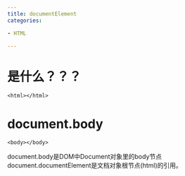 ```yaml
---
title: documentElement
categories: 

- HTML

---
```


# 是什么？？？
```
<html></html>
```
# document.body
```
<body></body>
```
document.body是DOM中Document对象里的body节点
document.documentElement是文档对象根节点(html)的引用。